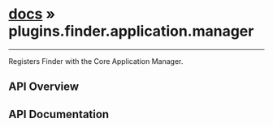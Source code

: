 # [docs](index.md) » plugins.finder.application.manager
---

Registers Finder with the Core Application Manager.

## API Overview

## API Documentation


